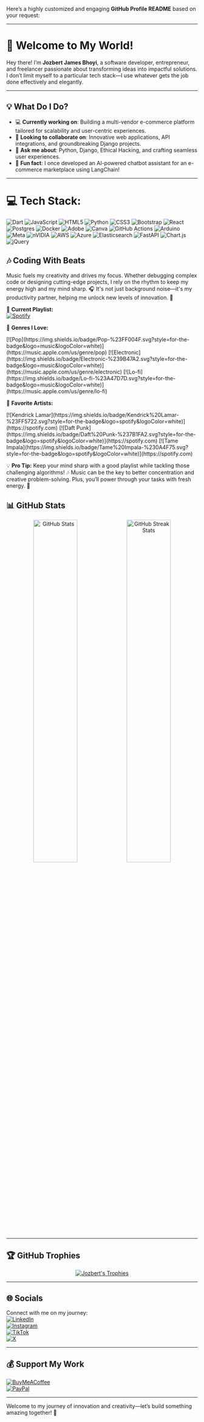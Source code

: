 Here’s a highly customized and engaging **GitHub Profile README** based on your request:

---

# 👋 Welcome to My World!  
Hey there! I’m **Jozbert James Bhoyi**, a software developer, entrepreneur, and freelancer passionate about transforming ideas into impactful solutions. I don’t limit myself to a particular tech stack—I use whatever gets the job done effectively and elegantly.  

---

## 💡 What Do I Do?  
- 💻 **Currently working on**: Building a multi-vendor e-commerce platform tailored for scalability and user-centric experiences.  
- 🤝 **Looking to collaborate on**: Innovative web applications, API integrations, and groundbreaking Django projects.  
- 🧩 **Ask me about**: Python, Django, Ethical Hacking, and crafting seamless user experiences.  
- 🎯 **Fun fact**: I once developed an AI-powered chatbot assistant for an e-commerce marketplace using LangChain!  

---
# 💻 Tech Stack:
![Dart](https://img.shields.io/badge/dart-%230175C2.svg?style=for-the-badge&logo=dart&logoColor=white) ![JavaScript](https://img.shields.io/badge/javascript-%23323330.svg?style=for-the-badge&logo=javascript&logoColor=%23F7DF1E) ![HTML5](https://img.shields.io/badge/html5-%23E34F26.svg?style=for-the-badge&logo=html5&logoColor=white) ![Python](https://img.shields.io/badge/python-3670A0?style=for-the-badge&logo=python&logoColor=ffdd54) ![CSS3](https://img.shields.io/badge/css3-%231572B6.svg?style=for-the-badge&logo=css3&logoColor=white) ![Bootstrap](https://img.shields.io/badge/bootstrap-%238511FA.svg?style=for-the-badge&logo=bootstrap&logoColor=white) ![React](https://img.shields.io/badge/react-%2320232a.svg?style=for-the-badge&logo=react&logoColor=%2361DAFB) ![Postgres](https://img.shields.io/badge/postgres-%23316192.svg?style=for-the-badge&logo=postgresql&logoColor=white) ![Docker](https://img.shields.io/badge/docker-%230db7ed.svg?style=for-the-badge&logo=docker&logoColor=white) ![Adobe](https://img.shields.io/badge/adobe-%23FF0000.svg?style=for-the-badge&logo=adobe&logoColor=white) ![Canva](https://img.shields.io/badge/Canva-%2300C4CC.svg?style=for-the-badge&logo=Canva&logoColor=white) ![GitHub Actions](https://img.shields.io/badge/github%20actions-%232671E5.svg?style=for-the-badge&logo=githubactions&logoColor=white) ![Arduino](https://img.shields.io/badge/-Arduino-00979D?style=for-the-badge&logo=Arduino&logoColor=white) ![Meta](https://img.shields.io/badge/Meta-%230467DF.svg?style=for-the-badge&logo=Meta&logoColor=white) ![nVIDIA](https://img.shields.io/badge/nVIDIA-%2376B900.svg?style=for-the-badge&logo=nVIDIA&logoColor=white) ![AWS](https://img.shields.io/badge/AWS-%23FF9900.svg?style=for-the-badge&logo=amazon-aws&logoColor=white) ![Azure](https://img.shields.io/badge/azure-%230072C6.svg?style=for-the-badge&logo=microsoftazure&logoColor=white) ![Elasticsearch](https://img.shields.io/badge/elasticsearch-%230377CC.svg?style=for-the-badge&logo=elasticsearch&logoColor=white) ![FastAPI](https://img.shields.io/badge/FastAPI-005571?style=for-the-badge&logo=fastapi) ![Chart.js](https://img.shields.io/badge/chart.js-F5788D.svg?style=for-the-badge&logo=chart.js&logoColor=white) ![jQuery](https://img.shields.io/badge/jquery-%230769AD.svg?style=for-the-badge&logo=jquery&logoColor=white)

## 🎶 **Coding With Beats**  
Music fuels my creativity and drives my focus. Whether debugging complex code or designing cutting-edge projects, I rely on the rhythm to keep my energy high and my mind sharp. 🎧 It's not just background noise—it's my productivity partner, helping me unlock new levels of innovation. 🚀  

🌟 **Current Playlist:**  
[![Spotify](https://img.shields.io/badge/Listen%20Now-%231DB954.svg?style=for-the-badge&logo=spotify&logoColor=white)](https://spotify.com)

🎵 **Genres I Love:**  
<div style="display: flex; gap: 10px;">  
  [![Pop](https://img.shields.io/badge/Pop-%23FF004F.svg?style=for-the-badge&logo=music&logoColor=white)](https://music.apple.com/us/genre/pop)  
  [![Electronic](https://img.shields.io/badge/Electronic-%239B47A2.svg?style=for-the-badge&logo=music&logoColor=white)](https://music.apple.com/us/genre/electronic)  
  [![Lo-fi](https://img.shields.io/badge/Lo-fi-%23A47D7D.svg?style=for-the-badge&logo=music&logoColor=white)](https://music.apple.com/us/genre/lo-fi)  
</div>

🎤 **Favorite Artists:**  
<div style="display: flex; gap: 10px;">  
  [![Kendrick Lamar](https://img.shields.io/badge/Kendrick%20Lamar-%23FF5722.svg?style=for-the-badge&logo=spotify&logoColor=white)](https://spotify.com)  
  [![Daft Punk](https://img.shields.io/badge/Daft%20Punk-%237B1FA2.svg?style=for-the-badge&logo=spotify&logoColor=white)](https://spotify.com)  
  [![Tame Impala](https://img.shields.io/badge/Tame%20Impala-%230A4F75.svg?style=for-the-badge&logo=spotify&logoColor=white)](https://spotify.com)  
</div>

💡 **Pro Tip:** Keep your mind sharp with a good playlist while tackling those challenging algorithms! 🎶 Music can be the key to better concentration and creative problem-solving. Plus, you’ll power through your tasks with fresh energy. 🚀


## 📊 GitHub Stats  
<p align="center">  
  <img src="https://github-readme-stats.vercel.app/api?username=therealjozber&theme=radical&show_icons=true&hide_border=true" alt="GitHub Stats" width="48%">  
  <img src="https://github-readme-streak-stats.herokuapp.com/?user=therealjozber&theme=radical&hide_border=true" alt="GitHub Streak Stats" width="48%">  
</p>

---

## 🏆 GitHub Trophies  
<p align="center">  
  <a href="https://github.com/ryo-ma/github-profile-trophy">  
    <img src="https://github-profile-trophy.vercel.app/?username=therealjozber&theme=radical&no-bg=true&no-frame=true&margin-w=15&margin-h=15&column=4&row=2&title=Stars,Followers,Commits,Repositories" alt="Jozbert's Trophies" />  
  </a>  
</p>  

---

## 🌐 Socials  
Connect with me on my journey:  
[![LinkedIn](https://img.shields.io/badge/LinkedIn-%230077B5.svg?style=for-the-badge&logo=linkedin&logoColor=white)](https://linkedin.com/in/therealjozber)  
[![Instagram](https://img.shields.io/badge/Instagram-%23E4405F.svg?style=for-the-badge&logo=instagram&logoColor=white)](https://instagram.com/therealjozber)  
[![TikTok](https://img.shields.io/badge/TikTok-%23000000.svg?style=for-the-badge&logo=tiktok&logoColor=white)](https://tiktok.com/@therealjozber)  
[![X](https://img.shields.io/badge/X-%23000000.svg?style=for-the-badge&logo=x&logoColor=white)](https://x.com/jorse_mr)  

---

## 💰 Support My Work  
[![BuyMeACoffee](https://img.shields.io/badge/Buy%20Me%20a%20Coffee-FFDD00.svg?style=for-the-badge&logo=buy-me-a-coffee&logoColor=black)](https://buymeacoffee.com/jozbertmirQ)  
[![PayPal](https://img.shields.io/badge/PayPal-00457C.svg?style=for-the-badge&logo=paypal&logoColor=white)](https://paypal.me/jozbertcyber@outlook.com)  

---

Welcome to my journey of innovation and creativity—let’s build something amazing together! 🚀  
